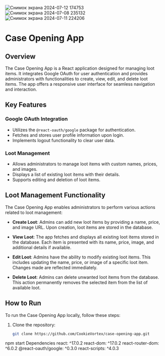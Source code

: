 ![Снимок экрана 2024-07-12 174753](https://github.com/user-attachments/assets/6ce62f0a-3b3a-4be7-ba67-e55af7dea117)
![Снимок экрана 2024-07-08 235132](https://github.com/CookieVortex/Casino-website-cases/assets/24642100/16a8461d-100e-47ea-b5e5-bf72608f1faf)
![Снимок экрана 2024-07-11 224206](https://github.com/CookieVortex/Casino-website-cases/assets/24642100/b91fa1a5-1f8c-4194-879a-3c24dd71af5a)

# Case Opening App

## Overview

The Case Opening App is a React application designed for managing loot items. It integrates Google OAuth for user authentication and provides administrators with functionalities to create, view, edit, and delete loot items. The app offers a responsive user interface for seamless navigation and interaction.

## Key Features

### Google OAuth Integration

- Utilizes the `@react-oauth/google` package for authentication.
- Fetches and stores user profile information upon login.
- Implements logout functionality to clear user data.

### Loot Management

- Allows administrators to manage loot items with custom names, prices, and images.
- Displays a list of existing loot items with their details.
- Supports editing and deletion of loot items.

## Loot Management Functionality

The Case Opening App enables administrators to perform various actions related to loot management:

- **Create Loot**: Admins can add new loot items by providing a name, price, and image URL. Upon creation, loot items are stored in the database.
  
- **View Loot**: The app fetches and displays all existing loot items stored in the database. Each item is presented with its name, price, image, and additional details if available.

- **Edit Loot**: Admins have the ability to modify existing loot items. This includes updating the name, price, or image of a specific loot item. Changes made are reflected immediately.

- **Delete Loot**: Admins can delete unwanted loot items from the database. This action permanently removes the selected item from the list of available loot.

## How to Run

To run the Case Opening App locally, follow these steps:

1. Clone the repository:
   ```bash
   git clone https://github.com/CookieVortex/case-opening-app.git

npm start
Dependencies
react: ^17.0.2
react-dom: ^17.0.2
react-router-dom: ^6.0.2
@react-oauth/google: ^0.3.0
react-scripts: ^4.0.3
